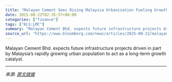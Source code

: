 ```yaml
---
title: "Malayan Cement Sees Rising Malaysia Urbanization Fueling Growth"
date: 2025-08-22T02:35:57+08:00
categories: ["finance"]
tags: ["KLS:LMC"]
summary: "Malayan Cement Bhd. expects future infrastructure projects driven in part by Malaysia’s rapidly growing urban population to act as a long-term growth catalyst."
source_url: "https://www.bloomberg.com/news/articles/2025-08-22/malayan-cement-sees-rising-malaysia-urbanization-fueling-growth"
---
```


Malayan Cement Bhd. expects future infrastructure projects driven in part by Malaysia’s rapidly growing urban population to act as a long-term growth catalyst.

---

*来源: [原文链接](https://www.bloomberg.com/news/articles/2025-08-22/malayan-cement-sees-rising-malaysia-urbanization-fueling-growth)*
